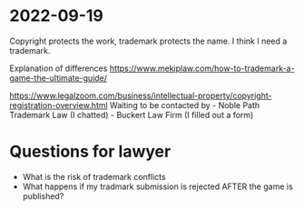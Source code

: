 # 2022-09-19
Copyright protects the work, trademark protects the name.  I think I need a trademark.

Explanation of differences
https://www.mekiplaw.com/how-to-trademark-a-game-the-ultimate-guide/

https://www.legalzoom.com/business/intellectual-property/copyright-registration-overview.html
Waiting to be contacted by
    - Noble Path Trademark Law (I chatted)
    - Buckert Law Firm (I filled out a form)

# Questions for lawyer
- What is the risk of trademark conflicts
- What happens if my tradmark submission is rejected AFTER the game is published?